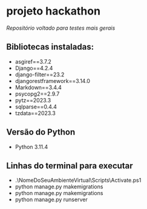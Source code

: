 # projeto hackathon
_Repositório voltado para testes mais gerais_

## Bibliotecas instaladas:
- asgiref==3.7.2
- Django==4.2.4
- django-filter==23.2
- djangorestframework==3.14.0
- Markdown==3.4.4
- psycopg2==2.9.7
- pytz==2023.3
- sqlparse==0.4.4
- tzdata==2023.3

## Versão do Python 
- Python 3.11.4

## Linhas do terminal para executar
- .\NomeDoSeuAmbienteVirtual\Scripts\Activate.ps1 
- python manage.py makemigrations
- python manage.py makemigrations
- python manage.py runserver
